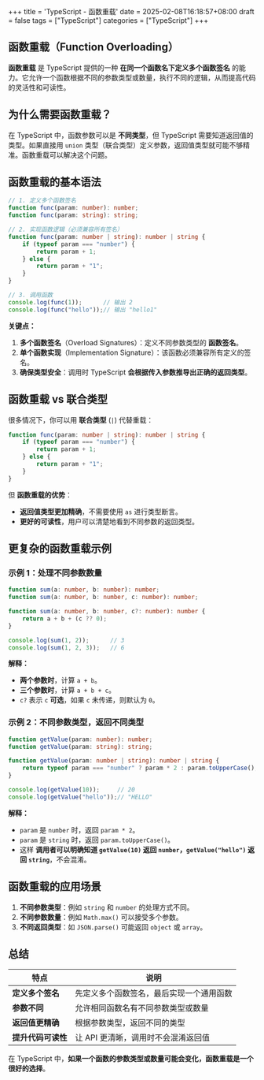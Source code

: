 +++
title = 'TypeScript - 函数重载'
date = 2025-02-08T16:18:57+08:00
draft = false
tags = ["TypeScript"]
categories = ["TypeScript"]
+++

## 函数重载（Function Overloading）

**函数重载** 是 TypeScript 提供的一种 **在同一个函数名下定义多个函数签名** 的能力。它允许一个函数根据不同的参数类型或数量，执行不同的逻辑，从而提高代码的灵活性和可读性。

## 为什么需要函数重载？

在 TypeScript 中，函数参数可以是 **不同类型**，但 TypeScript 需要知道返回值的类型。如果直接用 `union` 类型（联合类型）定义参数，返回值类型就可能不够精准。函数重载可以解决这个问题。

## 函数重载的基本语法

```typescript
// 1. 定义多个函数签名
function func(param: number): number;
function func(param: string): string;

// 2. 实现函数逻辑（必须兼容所有签名）
function func(param: number | string): number | string {
    if (typeof param === "number") {
        return param + 1;
    } else {
        return param + "1";
    }
}

// 3. 调用函数
console.log(func(1));      // 输出 2
console.log(func("hello"));// 输出 "hello1"
```

**关键点：**

1. **多个函数签名**（Overload Signatures）：定义不同参数类型的 **函数签名**。
2. **单个函数实现**（Implementation Signature）：该函数必须兼容所有定义的签名。
3. **确保类型安全**：调用时 TypeScript **会根据传入参数推导出正确的返回类型**。

## 函数重载 vs 联合类型

很多情况下，你可以用 **联合类型** (`|`) 代替重载：

```typescript
function func(param: number | string): number | string {
    if (typeof param === "number") {
        return param + 1;
    } else {
        return param + "1";
    }
}
```

但 **函数重载的优势**：

- **返回值类型更加精确**，不需要使用 `as` 进行类型断言。
- **更好的可读性**，用户可以清楚地看到不同参数的返回类型。

## 更复杂的函数重载示例

### 示例 1：处理不同参数数量

```typescript
function sum(a: number, b: number): number;
function sum(a: number, b: number, c: number): number;

function sum(a: number, b: number, c?: number): number {
    return a + b + (c ?? 0);
}

console.log(sum(1, 2));      // 3
console.log(sum(1, 2, 3));   // 6
```

**解释：**

- **两个参数时**，计算 `a + b`。
- **三个参数时**，计算 `a + b + c`。
- `c?` 表示 `c` **可选**，如果 `c` 未传递，则默认为 `0`。

### 示例 2：不同参数类型，返回不同类型

```typescript
function getValue(param: number): number;
function getValue(param: string): string;

function getValue(param: number | string): number | string {
    return typeof param === "number" ? param * 2 : param.toUpperCase();
}

console.log(getValue(10));     // 20
console.log(getValue("hello"));// "HELLO"
```

**解释：**

- `param` 是 `number` 时，返回 `param * 2`。
- `param` 是 `string` 时，返回 `param.toUpperCase()`。
- 这样 **调用者可以明确知道 `getValue(10)` 返回 `number`，`getValue("hello")` 返回 `string`**，不会混淆。

## 函数重载的应用场景

1. **不同参数类型**：例如 `string` 和 `number` 的处理方式不同。
2. **不同参数数量**：例如 `Math.max()` 可以接受多个参数。
3. **不同返回类型**：如 `JSON.parse()` 可能返回 `object` 或 `array`。

## 总结

| **特点** | **说明** |
|----------|----------|
| **定义多个签名** | 先定义多个函数签名，最后实现一个通用函数 |
| **参数不同** | 允许相同函数名有不同参数类型或数量 |
| **返回值更精确** | 根据参数类型，返回不同的类型 |
| **提升代码可读性** | 让 API 更清晰，调用时不会混淆返回值 |

在 TypeScript 中，**如果一个函数的参数类型或数量可能会变化，函数重载是一个很好的选择**。
